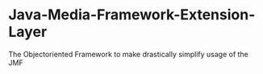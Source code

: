# Java-Media-Framework-Extension-Layer

The Objectoriented Framework to make drastically simplify usage of the JMF
